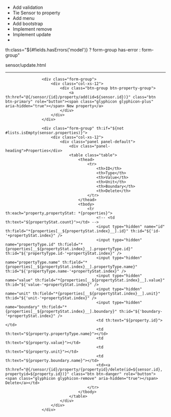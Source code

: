 - Add validation
- Tie Sensor to property
- Add menu
- Add bootstrap
- Implement remove
- Implement update
-
th:class="${#fields.hasErrors('model')} ? form-group has-error : form-group"


sensor/update.html

<div class="form-group">
						<hr />
                    </div>

                    <div class="form-group">
                        <div class="col-xs-12">
                            <div class="btn-group btn-property-group">
                                <a th:href="@{/sensor/{id}/property/add(id=${sensor.id})}" class="btn btn-primary" role="button"><span class="glyphicon glyphicon-plus" aria-hidden="true"></span> New property</a>
                            </div>
                        </div>
					</div>

					<div class="form-group" th:if="${not #lists.isEmpty(sensor.properties)}">
                        <div class="col-xs-12">
                            <div class="panel panel-default">
                                <div class="panel-heading">Properties</div>
                                <table class="table">
                                    <thead>
                                        <tr>
                                            <th>ID</th>
                                            <th>Type</th>
                                            <th>Value</th>
                                            <th>Unit</th>
                                            <th>Boundary</th>
                                            <th>Delete</th>
                                        </tr>
                                    </thead>
                                    <tbody>
                                        <tr th:each="property,propertyStat: *{properties}">
                                            <!-- <td th:text="${propertyStat.count}"></td> -->
                                            <input type="hidden" name="id" th:field="*{properties[__${propertyStat.index}__].id}" th:id="${'id-'+propertyStat.index}" />
                                            <input type="hidden" name="propertyType.id" th:field="*{properties[__${propertyStat.index}__].propertyType.id}" th:id="${'propertyType.id-'+propertyStat.index}" />
                                            <input type="hidden" name="propertyType.name" th:field="*{properties[__${propertyStat.index}__].propertyType.name}" th:id="${'propertyType.name-'+propertyStat.index}" />
                                            <input type="hidden" name="value" th:field="*{properties[__${propertyStat.index}__].value}" th:id="${'value-'+propertyStat.index}" />
                                            <input type="hidden" name="unit" th:field="*{properties[__${propertyStat.index}__].unit}" th:id="${'unit-'+propertyStat.index}" />
                                            <input type="hidden" name="boundary" th:field="*{properties[__${propertyStat.index}__].boundary}" th:id="${'boundary-'+propertyStat.index}" />
                                            <td th:text="${property.id}"></td>
                                            <td th:text="${property.propertyType.name}"></td>
                                            <td th:text="${property.value}"></td>
                                            <td th:text="${property.unit}"></td>
                                            <td th:text="${property.boundary.name}"></td>
                                            <td><a th:href="@{/sensor/{id}/property/{propertyid}/delete(id=${sensor.id}, propertyid=${property.id})}" class="btn btn-danger" role="button"><span class="glyphicon glyphicon-remove" aria-hidden="true"></span> Delete</a></td>
                                        </tr>
                                    </tbody>
                                </table>
                            </div>
                        </div>
					</div>